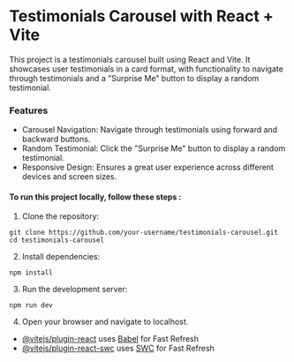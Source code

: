 # Testimonials Carousel with React + Vite

This project is a testimonials carousel built using React and Vite. It showcases user testimonials in a card format, with functionality to navigate through testimonials and a "Surprise Me" button to display a random testimonial.

### Features 
- Carousel Navigation: Navigate through testimonials using forward and backward buttons.
- Random Testimonial: Click the "Surprise Me" button to display a random testimonial.
- Responsive Design: Ensures a great user experience across different devices and screen sizes.

#### To run this project locally, follow these steps : 
1. Clone the repository:
  ```
  git clone https://github.com/your-username/testimonials-carousel.git
  cd testimonials-carousel
  ```
2. Install dependencies:
  ```
  npm install
  ```
3. Run the development server:
  ```
 npm run dev
  ```
4. Open your browser and navigate to localhost.

- [@vitejs/plugin-react](https://github.com/vitejs/vite-plugin-react/blob/main/packages/plugin-react/README.md) uses [Babel](https://babeljs.io/) for Fast Refresh
- [@vitejs/plugin-react-swc](https://github.com/vitejs/vite-plugin-react-swc) uses [SWC](https://swc.rs/) for Fast Refresh
